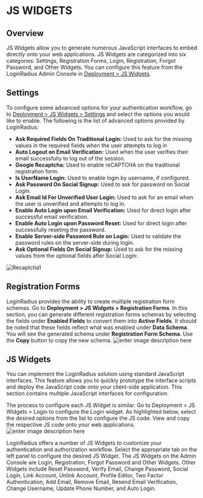 # JS WIDGETS

## Overview

JS Widgets allow you to generate numerous JavaScript interfaces to embed directly onto your web applications. JS Widgets are categorized into six categories: Settings, Registration Forms, Login, Registration, Forgot Password, and Other Widgets. You can configure this feature from the LoginRadius Admin Console in [Deployment > JS Widgets](https://adminconsole.loginradius.com/deployment/js-widgets/settings).

## Settings

To configure some advanced options for your authentication workflow, go to [Deployment > JS Widgets > Settings](https://adminconsole.loginradius.com/deployment/js-widgets/settings) and select the options you would like to enable. The following is the list of advanced options provided by LoginRadius:

- **Ask Required Fields On Traditional Login:** Used to ask for the missing values in the required fields when the user attempts to log in
- **Auto Logout on Email Verification:** Used when the user verifies their email successfully to log out of the session.
- **Google Recaptcha:** Used to enable reCAPTCHA on the traditional registration form.
- **Is UserName Login:** Used to enable login by username, if configured.
- **Ask Password On Social Signup:** Used to ask for password on Social Login.
- **Ask Email Id For Unverified User Login:** Used to ask for an email when the user is unverified and attempts to log in.
- **Enable Auto Login upon Email Verification:** Used for direct login after successful email verification.
- **Enable Auto Login upon Password Reset:** Used for direct login after successfully reseting the password.
- **Enable Server-side Password Rule on Login:** Used to validate the password rules on the server-side during login.
- **Ask Optional Fields On Social Signup:** Used to ask for the missing values from the optional fields after Social Login:

![Recaptcha1](https://apidocs.lrcontent.com/images/image-29_21434636eb47f9d8b07.35462212.png "Recaptcha1")

## Registration Forms

LoginRadius provides the ability to create multiple registration form schemas. Go to **Deployment > JS Widgets > Registration Forms**. In this section, you can generate different registration forms schemas by selecting the fields under **Enabled Fields** to convert them into **Active Fields**. It should be noted that these fields reflect what was enabled under **Data Schema**. You will see the generated schema under **Registration Form Schema**. Use the **Copy** button to copy the new schema.
![enter image description here](https://apidocs.lrcontent.com/images/ac16_266395e9323caa77eb4.01226336.png)

## JS Widgets

You can implement the LoginRadius solution using standard JavaScript interfaces. This feature allows you to quickly prototype the interface scripts and deploy the JavaScript code onto your client-side application. This section contains multiple JavaScript interfaces for configuration.

The process to configure each JS Widget is similar. Go to Deployment > JS Widgets > Login to configure the Login widget. As highlighted below, select the desired options from the list to configure the JS code. View and copy the respective JS code onto your web applications.
![enter image description here](https://apidocs.lrcontent.com/images/ac17_163675e9323e6b644e3.99768026.png "enter image title here")

LoginRadius offers a number of JS Widgets to customize your authentication and authorization workflow. Select the appropriate tab on the left panel to configure the desired JS Widget. The JS Widgets on the Admin Console are Login, Registration, Forgot Password and Other Widgets. Other Widgets include Reset Password, Verify Email, Change Password, Social Login, Link Account, Unlink Account, Profile Editor, Two Factor Authentication, Add Email, Remove Email, Resend Email Verification, Change Username, Update Phone Number, and Auto Login.
